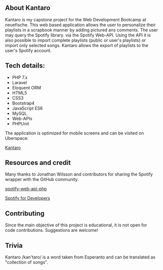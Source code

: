 

## About Kantaro

Kantaro is my capstone project for the Web Development Bootcamp at neuefische.
This web based application allows the user to personalize their playlists in a scrapbook manner by adding pictured ans comments. The user may query the Spotify library. via the Spotify Web-API. Using the API it is also possible to import complete playlists (public or user's playlists) or import only selected songs. Kantaro allows the export of playlists to the user's Spotify account.

## Tech details:
 - PHP 7.x 
 - Laravel
 - Eloquent ORM 
 - HTML5 
 - CSS3 
 - Bootstrap4 
 - JavaScript ES6
 - MySQL 
 - Web-APIs
 - PHPUnit
  
  The application is optimized for mobile screens and can be visited on Uberspace:

  [Kantaro](https://katklat.uber.space/)

## Resources and credit

Many thanks to Jonathan Wilsson and contributors for sharing the Spotify wrapper with the GitHub community.

[spotify-web-api-php](https://github.com/jwilsson/spotify-web-api-php)

[Spotify for Developers](https://developer.spotify.com/documentation/web-api/)


## Contributing

Since the main objective of this project is educational, it is not open for code contributions. Suggestions are welcome!

## Trivia

Kantaro /kan'taro/ is a word taken from Esperanto and can be translated as "collection of songs". 


